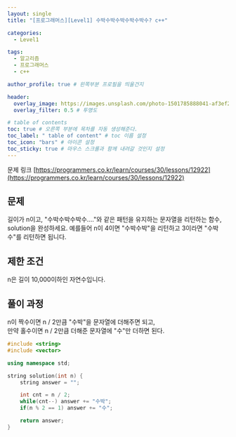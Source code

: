 ```yaml
---
layout: single
title: "[프로그래머스][Level1] 수박수박수박수박수박수? c++"

categories:
  - Level1

tags:
  - 알고리즘
  - 프로그래머스
  - c++

author_profile: true # 왼쪽부분 프로필을 띄울건지

header:
  overlay_image: https://images.unsplash.com/photo-1501785888041-af3ef285b470?ixlib=rb-1.2.1&ixid=eyJhcHBfaWQiOjEyMDd9&auto=format&fit=crop&w=1350&q=80
  overlay_filter: 0.5 # 투명도

# table of contents
toc: true # 오른쪽 부분에 목차를 자동 생성해준다.
toc_label: " table of content" # toc 이름 설정
toc_icon: "bars" # 아이콘 설정
toc_sticky: true # 마우스 스크롤과 함께 내려갈 것인지 설정
---
```


문제 링크 [https://programmers.co.kr/learn/courses/30/lessons/12922](https://programmers.co.kr/learn/courses/30/lessons/12922)

## 문제

길이가 n이고, "수박수박수박수...."와 같은 패턴을 유지하는 문자열을 리턴하는 함수, solution을 완성하세요. 예를들어 n이 4이면 "수박수박"을 리턴하고 3이라면 "수박수"를 리턴하면 됩니다.

## 제한 조건

n은 길이 10,000이하인 자연수입니다.

## 풀이 과정

n이 짝수이면 n / 2만큼 "수박"을 문자열에 더해주면 되고,  
만약 홀수이면 n / 2만큼 더해준 문자열에 "수"만 더하면 된다.

```c++
#include <string>
#include <vector>

using namespace std;

string solution(int n) {
    string answer = "";

    int cnt = n / 2;
    while(cnt--) answer += "수박";
    if(n % 2 == 1) answer += "수";

    return answer;
}
```
